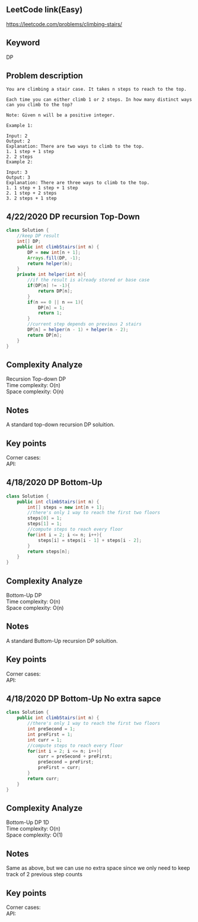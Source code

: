 ## LeetCode link(Easy)
https://leetcode.com/problems/climbing-stairs/

## Keyword
DP

## Problem description
```
You are climbing a stair case. It takes n steps to reach to the top.

Each time you can either climb 1 or 2 steps. In how many distinct ways can you climb to the top?

Note: Given n will be a positive integer.

Example 1:

Input: 2
Output: 2
Explanation: There are two ways to climb to the top.
1. 1 step + 1 step
2. 2 steps
Example 2:

Input: 3
Output: 3
Explanation: There are three ways to climb to the top.
1. 1 step + 1 step + 1 step
2. 1 step + 2 steps
3. 2 steps + 1 step
```
## 4/22/2020 DP recursion Top-Down

```java
class Solution {
    //keep DP result
    int[] DP;
    public int climbStairs(int n) {
        DP = new int[n + 1];
        Arrays.fill(DP, -1);
        return helper(n);
    }
    private int helper(int n){
        //if the result is already stored or base case
        if(DP[n] != -1){
            return DP[n];
        }
        if(n == 0 || n == 1){
            DP[n] = 1;
            return 1;
        }
        //current step depends on previous 2 stairs
        DP[n] = helper(n - 1) + helper(n - 2);
        return DP[n];
    }
}
```

## Complexity Analyze
Recursion Top-down DP\
Time complexity: O(n)\
Space complexity: O(n)

## Notes
A standard top-down recursion DP soluition.

## Key points
Corner cases: \
API:

## 4/18/2020 DP Bottom-Up

```java
class Solution {
    public int climbStairs(int n) {
        int[] steps = new int[n + 1];
        //there's only 1 way to reach the first two floors
        steps[0] = 1;
        steps[1] = 1;
        //compute steps to reach every floor
        for(int i = 2; i <= n; i++){
            steps[i] = steps[i - 1] + steps[i - 2];
        }
        return steps[n];
    }
}
```

## Complexity Analyze
Bottom-Up DP\
Time complexity: O(n)\
Space complexity: O(n)

## Notes
A standard Buttom-Up recursion DP soluition.

## Key points
Corner cases: \
API:

## 4/18/2020 DP Bottom-Up No extra sapce

```java
class Solution {
    public int climbStairs(int n) {
        //there's only 1 way to reach the first two floors
        int preSecond = 1;
        int preFirst = 1;
        int curr = 1;
        //compute steps to reach every floor
        for(int i = 2; i <= n; i++){
            curr = preSecond + preFirst;
            preSecond = preFirst;
            preFirst = curr;
        }
        return curr;
    }
}
```

## Complexity Analyze
Bottom-Up DP 1D\
Time complexity: O(n)\
Space complexity: O(1)

## Notes
Same as above, but we can use no extra space since we only need to keep track of 2 previous step counts

## Key points
Corner cases: \
API:
